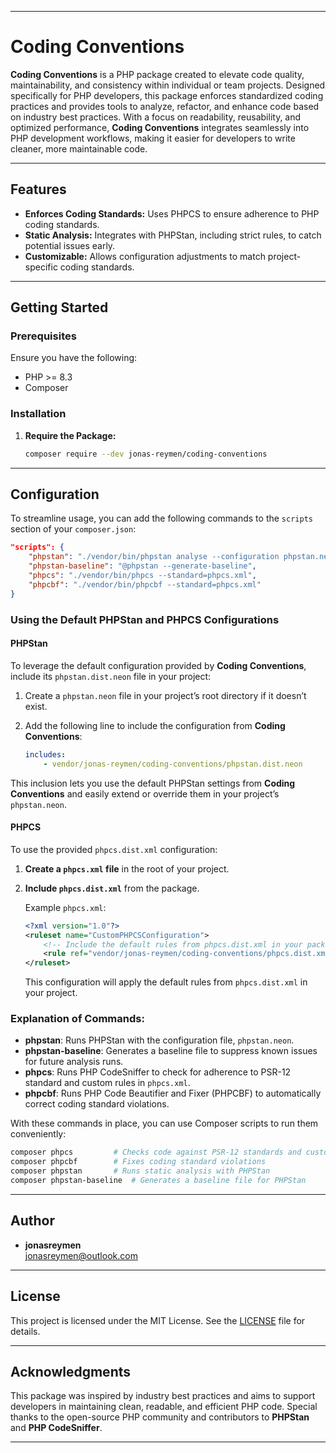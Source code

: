 
---

# Coding Conventions

**Coding Conventions** is a PHP package created to elevate code quality, maintainability, and consistency within individual or team projects. Designed specifically for PHP developers, this package enforces standardized coding practices and provides tools to analyze, refactor, and enhance code based on industry best practices. With a focus on readability, reusability, and optimized performance, **Coding Conventions** integrates seamlessly into PHP development workflows, making it easier for developers to write cleaner, more maintainable code.

---

## Features

- **Enforces Coding Standards:** Uses PHPCS to ensure adherence to PHP coding standards.
- **Static Analysis:** Integrates with PHPStan, including strict rules, to catch potential issues early.
- **Customizable:** Allows configuration adjustments to match project-specific coding standards.

---

## Getting Started

### Prerequisites

Ensure you have the following:
- PHP >= 8.3
- Composer

### Installation

1. **Require the Package:**

   ```bash
   composer require --dev jonas-reymen/coding-conventions
   ```

---

## Configuration

To streamline usage, you can add the following commands to the `scripts` section of your `composer.json`:

```json
"scripts": {
    "phpstan": "./vendor/bin/phpstan analyse --configuration phpstan.neon",
    "phpstan-baseline": "@phpstan --generate-baseline",
    "phpcs": "./vendor/bin/phpcs --standard=phpcs.xml",
    "phpcbf": "./vendor/bin/phpcbf --standard=phpcs.xml"
}
```

### Using the Default PHPStan and PHPCS Configurations

#### PHPStan

To leverage the default configuration provided by **Coding Conventions**, include its `phpstan.dist.neon` file in your project:

1. Create a `phpstan.neon` file in your project’s root directory if it doesn’t exist.
2. Add the following line to include the configuration from **Coding Conventions**:

   ```yaml
   includes:
       - vendor/jonas-reymen/coding-conventions/phpstan.dist.neon
   ```

This inclusion lets you use the default PHPStan settings from **Coding Conventions** and easily extend or override them in your project’s `phpstan.neon`.

#### PHPCS

To use the provided `phpcs.dist.xml` configuration:

1. **Create a `phpcs.xml` file** in the root of your project.
2. **Include `phpcs.dist.xml`** from the package.

   Example `phpcs.xml`:

   ```xml
   <?xml version="1.0"?>
   <ruleset name="CustomPHPCSConfiguration">
       <!-- Include the default rules from phpcs.dist.xml in your package -->
       <rule ref="vendor/jonas-reymen/coding-conventions/phpcs.dist.xml"/>
   </ruleset>
   ```

   This configuration will apply the default rules from `phpcs.dist.xml` in your project.

### Explanation of Commands:
- **phpstan**: Runs PHPStan with the configuration file, `phpstan.neon`.
- **phpstan-baseline**: Generates a baseline file to suppress known issues for future analysis runs.
- **phpcs**: Runs PHP CodeSniffer to check for adherence to PSR-12 standard and custom rules in `phpcs.xml`.
- **phpcbf**: Runs PHP Code Beautifier and Fixer (PHPCBF) to automatically correct coding standard violations.

With these commands in place, you can use Composer scripts to run them conveniently:

```bash
composer phpcs         # Checks code against PSR-12 standards and custom rules
composer phpcbf        # Fixes coding standard violations
composer phpstan       # Runs static analysis with PHPStan
composer phpstan-baseline  # Generates a baseline file for PHPStan
```

---

## Author

- **jonasreymen**  
  [jonasreymen@outlook.com](mailto:jonasreymen@outlook.com)

---

## License

This project is licensed under the MIT License. See the [LICENSE](LICENSE) file for details.

---

## Acknowledgments

This package was inspired by industry best practices and aims to support developers in maintaining clean, readable, and efficient PHP code. Special thanks to the open-source PHP community and contributors to **PHPStan** and **PHP CodeSniffer**.

---